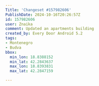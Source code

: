```yaml
---
Title: 'Changeset #157982606'
PublishDate: 2024-10-16T20:26:57Z
id: 157982606
user: Znaika
comment: Updated an apartments building
created_by: Every Door Android 5.2
tags:
- Montenegro
- Budva
bbox:
  min_lon: 18.8388152
  min_lat: 42.2843637
  max_lon: 18.8393831
  max_lat: 42.2847159

---
```

